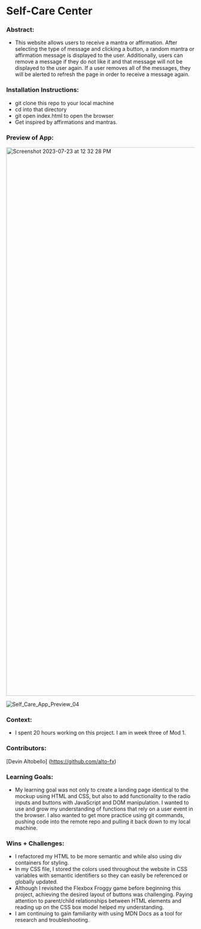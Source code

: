# Self-Care Center 
### Abstract:
- This website allows users to receive a mantra or affirmation. After selecting the type of message and clicking a button, a random mantra or affirmation message is displayed to the user. Additionally, users can remove a message if they do not like it and that message will not be displayed to the user again. If a user removes all of the messages, they will be alerted to refresh the page in order to receive a message again.

### Installation Instructions:
- git clone this repo to your local machine
- cd into that directory
- git open index.html to open the browser
- Get inspired by affirmations and mantras.


### Preview of App:
<img width="1468" alt="Screenshot 2023-07-23 at 12 32 28 PM" src="https://user-images.githubusercontent.com/130494366/255436972-7b16f4a6-4438-4b4f-b16d-909a7d3ac917.png">

![Self_Care_App_Preview_04](https://user-images.githubusercontent.com/130494366/255437012-b0fcc028-6afc-4f8a-884e-a0da9f990641.gif)

### Context:
- I spent 20 hours working on this project. I am in week three of Mod 1.
### Contributors:
[Devin Altobello] (https://github.com/alto-fx)

### Learning Goals:
- My learning goal was not only to create a landing page identical to the mockup using HTML and CSS, but also to add functionality to the radio inputs and buttons with JavaScript and DOM manipulation. I wanted to use and grow my understanding of functions that rely on a user event in the browser. I also wanted to get more practice using git commands, pushing code into the remote repo and pulling it back down to my local machine.

### Wins + Challenges:
- I refactored my HTML to be more semantic and while also using div containers for styling.
- In my CSS file, I stored the colors used throughout the website in CSS variables with semantic identifiers so they can easily be referenced or globally updated.
- Although I revisited the Flexbox Froggy game before beginning this project, achieving the desired layout of buttons was challenging. Paying attention to parent/child relationships between HTML elements and reading up on the CSS box model helped my understanding.
- I am continuing to gain familiarity with using MDN Docs as a tool for research and troubleshooting.
